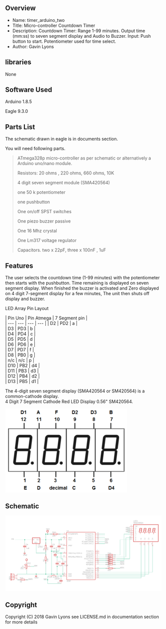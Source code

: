 
Overview
--------------------------------------------
* Name: timer_arduino_two
* Title: Micro-controller Countdown Timer
* Description: Countdown Timer: Range 1-99 minutes. 
Output time (mm:ss) to seven segment display and Audio to Buzzer.
Input: Push button to start.  Potentiometer  used for time select.
* Author: Gavin Lyons


libraries 
--------------------

None


Software Used
------------------
Arduino 1.8.5

Eagle 9.3.0


Parts List
------------------------------
The schematic drawn in eagle is in documents section. 

You will need following parts.

>
> ATmega328p micro-controller as per schematic or alternatively a Arduino uno/nano module.
>
> Resistors: 20 ohms , 220 ohms, 660 ohms, 10K
>
> 4 digit seven segment module  (SMA420564)
>
> one 50 k potentiometer 
>
> one pushbutton
>
> One on/off SPST switches
>
> One piezo buzzer passive
>
> One 16 Mhz crystal
>
> One Lm317 voltage regulator
>
> Capacitors. two x 22pF, three x 100nF , 1uF
>

Features
------------------------
The user selects the countdown time (1-99 minutes) with the potentiometer then starts with the pushbutton.
Time remaining is displayed on seven segment display. When finished the buzzer is activated and Zero displayed on 4 digit 7-segment display for a few minutes, The unit then shuts off  display and buzzer.
 

LED Array Pin Layout

| Pin Uno | Pin Atmega  | 7 Segment pin  |   
| --- | --- | --- | --- |
|  D2 |  PD2 | a  |  
|  D3 |  PD3 | b  |   
|  D4  | PD4  | c  |    
|  D5 |  PD5 |  d |   
| D6  |  PD6 |  e |     
|  D7 |  PD7 | f  |  
| D8  | PB0  |  g |     
|  n/c |  n/c | p |       
| D10  | PB2  |  d4 |   
| D11  | PB3  |  d3 |   
| D12  | PB4  |  d2 |  
| D13  | PB5  |  d1 |     
 

The 4-digit seven segment display (SMA420564 or SM420564) is a common-cathode display.  
4 Digit 7 Segment Cathode Red LED Display 0.56" SM420564. 

![ScreenShot seven segment ](https://github.com/gavinlyonsrepo/timer_arduino_two/blob/master/documentation/image/7segpinout.png)
 
 
Schematic
---------------- 

![ScreenShot schematic one ](https://github.com/gavinlyonsrepo/timer_arduino_two/blob/master/documentation/eagle/timer_two_arduino.png)


Copyright
---------
Copyright (C) 2018 Gavin Lyons 
see LICENSE.md in documentation section 
for more details

